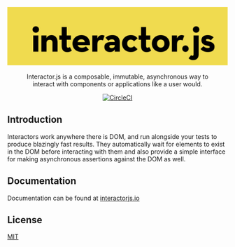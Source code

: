 <p align="center">
  <img alt="interactor.js" width="600px" src="https://raw.githubusercontent.com/wwilsman/interactor.js/master/logo.svg"/>
</p>

<p align="center">
    Interactor.js is a composable, immutable, asynchronous way to <br/>
    interact with components or applications like a user would.
</p>

<p align="center">
  <a href="https://circleci.com/gh/wwilsman/interactor.js/tree/master">
    <img alt="CircleCI" src="https://circleci.com/gh/wwilsman/interactor.js/tree/master.svg?style=svg"/>
  </a>
</p>

## Introduction

Interactors work anywhere there is DOM, and run alongside your tests to produce blazingly fast results. They automatically wait for elements to exist in the DOM before interacting with them and also provide a simple interface for making asynchronous assertions against the DOM as well.

## Documentation

Documentation can be found at [interactorjs.io](https://interactorjs.io)

## License

[MIT](https://github.com/wwilsman/interactor.js/blob/master/LICENSE)
